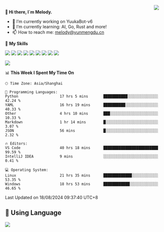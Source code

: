 <a href="#">
  <img align="right" src="https://github-readme-stats.vercel.app/api?username=melodyyuuka&count_private=true&show_icons=true" />
</a>

**👋 Hi there, I`m Melody.**

- 🔭 I’m currently working on YuukaBot-v6
- 🌱 I’m currently learning: AI, Go, Rust and more!
- 📫 How to reach me: melody@yunmengdu.cn

🌟 **My Skills** 

![](https://img.shields.io/badge/-Python-3e74a2?style=flat-square&logo=Python&logoColor=fff)
![](https://img.shields.io/badge/-Java-007396?style=flat-square&logo=OpenJDK&logoColor=fff)
![](https://img.shields.io/badge/-Node.js-339933?style=flat-square&logo=Node.js&logoColor=fff)
![](https://img.shields.io/badge/-Git-f05032?style=flat-square&logo=git&logoColor=fff)
![](https://img.shields.io/badge/-PostgreSQL-4169e1?style=flat-square&logo=PostgreSQL&logoColor=fff)
![](https://img.shields.io/badge/-Rust-000000?style=flat-square&logo=rust&logoColor=fff)
![](https://img.shields.io/badge/-VSCode-007acc?style=flat-square&logo=Visual-Studio-Code&logoColor=fff)
![](https://img.shields.io/badge/-FastAPI-009688?style=flat-square&logo=FastAPI&logoColor=fff)
![](https://img.shields.io/badge/-Linux-000000?style=flat-square&logo=Linux&logoColor=fff)


![](https://wakatime.com/badge/user/fa6dc0e2-47c5-4d2d-ae45-69fec6f2122c.svg)

<!--START_SECTION:waka-->
📊 **This Week I Spent My Time On** 

```text
🕑︎ Time Zone: Asia/Shanghai

💬 Programming Languages: 
Python                   17 hrs 5 mins       ███████████░░░░░░░░░░░░░░   42.24 % 
YAML                     16 hrs 19 mins      ██████████░░░░░░░░░░░░░░░   40.33 % 
Other                    4 hrs 10 mins       ███░░░░░░░░░░░░░░░░░░░░░░   10.33 % 
Markdown                 1 hr 14 mins        █░░░░░░░░░░░░░░░░░░░░░░░░    3.07 % 
JSON                     56 mins             █░░░░░░░░░░░░░░░░░░░░░░░░    2.32 % 

🔥 Editors: 
VS Code                  40 hrs 18 mins      █████████████████████████   99.59 % 
IntelliJ IDEA            9 mins              ░░░░░░░░░░░░░░░░░░░░░░░░░    0.41 % 

💻 Operating System: 
Linux                    21 hrs 35 mins      █████████████░░░░░░░░░░░░   53.35 % 
Windows                  18 hrs 53 mins      ████████████░░░░░░░░░░░░░   46.65 % 
```


 Last Updated on 18/08/2024 09:37:40 UTC+8
<!--END_SECTION:waka-->

## 🥰 **Using Language**

![](https://github-readme-stats.vercel.app/api/wakatime?username=MelodyYuyuko&layout=compact&hide_border=true)
